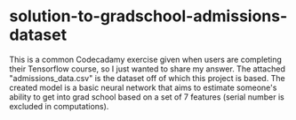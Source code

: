 # solution-to-gradschool-admissions-dataset
This is a common Codecadamy exercise given when users are completing their Tensorflow course, so I just wanted to share my answer.
The attached "admissions_data.csv" is the dataset off of which this project is based. The created model is a basic neural network that aims to estimate someone's ability to get into grad school based on a set of 7 features (serial number is excluded in computations).
